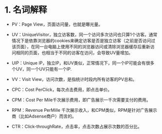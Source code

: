 # 1. 名词解释
* PV：Page View，页面访问量，也就是曝光量。
* UV：UniqueVisitor，独立访客数，同一个访问多次访问也只算1个访客。通常情况下是依靠浏览器的cookies来确定访客是否是独立访客（之前是否访问过该页面），在同一台电脑上使用不同的浏览器访问或清除浏览器缓存后重新访问相同的页面，也相当于不同的访客在访问，会导致UV量增加。
* UIP：Unique IP，独立IP，和UV类似，正常情况下，同一个IP可能会有很多个UV，同一个UV只能有一个IP.
* VV：Visit View，访问次数，是指统计时段内所有访客的PV总和。

* CPC：Cost PerClick，每次点击费用，即点击单价。
* CPM：Cost Per Mile千次展示费用，即广告展示一千次需要支付的费用。
* RPM：Revenue PerMille 千次展示收入，和CPM类似，RPM是针对广告展示商（比如Adsense商户）而言的。
* CTR：Click-throughRate，点击率，点击次数占展示次数的百分比。
